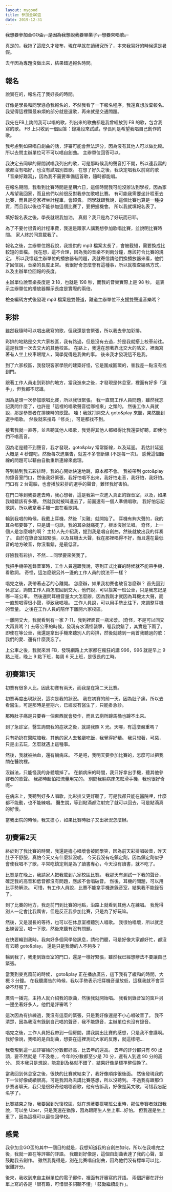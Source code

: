 ```yaml
---
layout: mygood
title: 參加金GO盃
date: 2019-12-31
---
```


~~我想要參加金GO盃，是因為我想說我要畢業了，想要來唱歌。~~

真是的，我拖了這麼久才發布，現在早就在讀研究所了，本來我寫好的時候還是暑假。

去年因為專題沒做出來，結果錯過報名時間。

## 報名

說實在的，報名花了我好長的時間。

好像是學長和同學慫恿我報名的，不然我看了一下報名程序，我還真想放棄報名。
我覺得這裡頭最麻煩的部分就是選歌，再來就是交通問題。

我先在FB上詢問我可以唱的歌，列出來的歌曲都是我曾經放到 FB 的歌，包含我寫的歌。
FB 上只收到一個回答：錄幾段來試試，學長則是希望我唱自己創作的歌。

我考慮到如果唱自創曲的話，評審可能會無法評分，因為沒有其他人可以做比較。
所以去問主辦單位可不可以唱自創曲。
主辦單位回答可以。

我決定去同學的房間試唱我列出的歌，可是那時候我的聲音打不開，所以連我寫的歌都沒有唱好，也沒有試唱別首歌。
在想了好久之後，我決定唱我以前寫的歌「音樂好難寫」，因為我不需要準備這首歌，隨時都能唱。

在報名期間，我看到比賽時間是星期六日，這個時間我可能沒辦法到學校，因為家人希望我回家，而且他們以前很反對我參加歌唱比賽。
有可能我需要坐計程車去比賽，而且是從家裡坐計程車，會超貴。
同學就跟我說，這個比賽也算是一種投資，而且我以後也不能參加這個比賽了，要把握機會。
所以我就填報名表了。

填好報名表之後，學長就跟我加油。
真假？我只是為了好玩而已耶。

為了不要付很貴的計程車費，我還是跟家人講我想參加歌唱比賽，並說明比賽時間。
家人終於同意載我了。

報名之後，主辦單位跟我說，我提供的 mp3 檔案太長了，會被截短，需要換成比較短的音檔。
我在想，這不合理，因為我的音樂不到兩分鐘，應該符合比賽的規定。
所以我懷疑主辦單位的播放器有問題，我就寄信請他們換播放器來看，他們才回信說，音樂的長度正常。
我很好奇怎麼會有這種事，所以就檢查編碼方式，以及主辦單位回報的長度。

主辦單位說音樂長度是 3:18，也就是 198 秒，而我的音樂實際上是 98 秒。
這表示主辦單位的播放器顯示長度是實際的兩倍。

檢查編碼方式後發現 mp3 檔案是雙聲道，難道主辦單位不支援雙聲道音樂嗎？

## 彩排

雖然我隨時可以唱出我寫的歌，但我還是會緊張，所以我去參加彩排。

彩排的地點是交大六家校區，我有路過，但是沒有去過，於是我就搭上校車前往。
這是我頭一次去交大的其他校區。
在路上，我還在想著靠北交大的貼文，裡面寫著有人坐上校車跟蹤人，同學覺得是我做的事。
後來我才發現這不是我。

到了六家校區，我發現客家學院的建築好怪，它是圍成圓環的，害我差一點沒有找到門。

跟著工作人員走到彩排的地方，當我進來之後，才發現是休息室，裡面有好多「選手」，但我都不認識。

因為是頭一次參加歌唱比賽，所以我很緊張。
我一直問工作人員問題，雖然我忘記我問什麼了，也許是「這裡的唱歌聲音從哪裡來」之類的。
然後工作人員就說，那是參賽者在排練時的歌聲。
哇！我就打開交大 goto&play 來聽，果然聽到選手唱歌。
然後就來搜尋「修炎」，可是都找不到。

接著我就一直等，並且聽其他人唱歌，我覺得其他人都唱得比我還要好聽，即使他們不唱高音。

因為老是聽不到聲音，我才發現，goto&play 常常斷線，以及延遲。
我估計延遲大概是 4 秒鐘吧，然後每次進廣告，就差不多會斷線 (不是每一次)。
感覺這個斷線的問題可以藉由自動重新連線來處理。

等到輪到我去彩排時，我的心開始快速地跳，原本都不會。
我被帶到 goto&play 的錄音室門口，然後我好緊張，我好怕唱不出來，我好怕走音，我好怕，我好怕。
門口有 2 台電腦，也會播放彩排的選手的聲音，難怪我好害怕。

在門口等到我要進去時，我心想著，這是我第一次進入真正的錄音室，以及，如果我唱錯該有多糟。
然就我就被叫進去了，前面還有一個人準備唱歌。
我好怕忘記歌詞，所以我拿著手機一直在看歌詞。

輪到我唱的時候，我戴上耳機，然後「災難」就開始了。
耳機有夠大聲的，我的耳朵都要聾了，只是講一句話，我的耳朵就痛死了，根本沒辦法唱。
奇怪，上一個人是怎麼唱的啊？
主持人先介紹我，提到我是唱自創曲，然後就放出我的伴奏了。
由於在錄音室超緊張，以及耳機太大聲，我在那裡唱得不好，而且還在最低音的地方破音，你沒看錯，是最低音。

好險我有彩排，不然......同學要來笑我了。

我把手機帶進錄音室時，工作人員還跟我說，等到正式比賽的時候就不能帶手機，看歌詞。
奇怪，這怎麼跟另外一邊的工作人員的說法不一樣？

唱完之後，我帶著忐忑的心離開。
怎麼辦，如果我初賽也破音怎麼辦？
首先回到休息室，詢問工作人員怎麼回到交大，他們說，可以搭某一班公車，只是我忘記是哪一班公車。
然後還問耳機音量太大怎麼辦，因為我剛才就因為耳機太大聲，而一直想唱得很小聲，導致我唱壞。
工作人員說，可以用手勢比往下，來調整耳機的音量。
之後在工作人員的陪伴下離開六家校區。

一離開交大，我就看到有一家 7-11，我到裡面買一瓶米漿。(奇怪，不是可以回交大再買嗎？)
去等公車的時候，發現有水滴怪襲擊，喔我說錯了，其實是下雨了。
即使在等公車，我還是拿出手機來聽別人的彩排，然後就聽到一兩首我聽過的歌：我們的愛、還有什麼我忘了。

上公車之後，我就來滑 FB，發現網路上大家都在瘋狂的講 996，996 就是早上 9 點上班，晚上 9 點下班，每周 6 天上班，是很長的工時。

## 初賽第1天

初賽有很多人比，因此初賽有兩天，而我是在第二天比賽。

初賽再度出現狀況，這次是我的狀況。
我在初賽的前一天，因為肚子痛，所以去看醫生，可是那時是星期六，已經沒有醫生了，只能掛急診。

那時肚子痛是只要吞一個東西就會發作，而且去廁所蹲馬桶也蹲不出來。

到了急診室，醫生詢問我的症狀之後，就請我照 X 光。天哪，有這麼嚴重嗎？

只有奶奶在醫院陪我，其他的家人去餐廳吃飯，我覺得好糟。
我只想著，可惡，只是出去玩，怎麼就遇上這種事。

然後，我就被抽血，還有躺病床。
不是吧，我明天要參加比賽的，怎麼可以把我關在醫院裡。

沒辦法，只能怪我的身體壞掉了。
在躺病床的時間，我只好拿出手機，聽其他參賽者的歌聲。
我那時超怕把流量用完的。
別問我躺病床怎麼滑手機，我也很好奇呢~

在病床上，我聽到好多人唱歌，比彩排又更好聽了，可是我卻只能在醫院哩，什麼都不能動，也不能練唱。
醫生說，等到點滴都注射完了就可以回去，可是點滴真的好慢。

當我出院的時候，我又擔心，如果比賽時肚子又出狀況怎麼辦。

## 初賽第2天

終於到了我比賽的時間，我還是擔心唱壞會被同學笑，因為前天彩排唱破音，昨天肚子不舒服，真怕今天又有什麼狀況呢。
今天我沒有吃鎮定劑，因為鎮定劑似乎會使我唱不了歌，平常吃鎮定劑是為了讀書專心，今天沒有讀書，就不吃了。

比賽是在晚上，我請家人把我載到六家校區比賽。
我那天有測試一下我的聲音，確定我的高音和低音都沒有問題，應該不會唱破音。
然後，耳機的問題，可以用比手勢解決。
可惜，有工作人員說，比賽不能拿手機進錄音室，結果我不能錄音了。

到了比賽的地方，我走前門到比賽的地點，沿路上就看到其他人在練唱。
我覺得別人一定會比我厲害，但是反正我參加比賽，只是為了好玩嘛。

然後，又是漫長的等待，也可以在休息室裡聽別人唱歌。
我很怕唱壞，所以就走出練習室，唱一下歌，然後來聽有沒有問題。

在快要輪到我時，我向好多個同學發訊息，請他們聽，可是好像大家都好忙，都沒有去聽 goto&play。
還是只是我傳的人不夠多？

輪到我了，我走到錄音室的門口，還是一樣好緊張，雖然我已經想辦法不要讓自己緊張。

當我到麥克風前的時候， goto&play 正在播放廣告，這下我有了緩和的時間，大概 3 分鐘。
在我聽廣告的時候，我以手勢表示把耳機音量放低，這樣我就不會耳朵不舒服了。

廣告一播完，主持人就介紹我的歌曲，然後我就開始唱。
我看到錄音室的窗戶另一邊坐著好多人，他們是評審嗎？

這次因為有排練過，我沒有這麼的緊張，只是我好像還是不小心唱破音了。
我不清楚，因為我沒有錄到自己唱的聲音，我不能錄音，主辦單位也沒有錄音。

唱完之後，工作人員把我帶到一個房間，請我說出比賽的感想，只是我不會講啊。
我好像說，我唱的是自創曲，想要在這裡測試大家的反應，就這樣吧...

我發現到這一屆評審給的分數都好高，比去年的還高。
去年的評分都只有 60 出頭，要不然就是「不及格」，今年的分數都至少是 70 分，還有人到達 90 分的高分。
原本我只是想說，能拿到及格就不錯了，結果好像是標準整個換了。

當我回到休息室之後，很快的比賽就結束了，我好像順序很後面。
然後發現我的下一位好像成績很高，可是我因為去講比賽感想，所以沒聽到。
不過我有跟那位參賽者聊天，我只是很好奇他唱哪首歌，他有告訴我，好像是英文歌，可惜我忘記名字了。

比賽結束之後，我要回到光復校區，就在想著要搭哪班公車時，那位參賽者就跟我說，可以坐 Uber，只是我還在猶豫，因為跟陌生人坐上車...好怕。
但我還是坐上車了，因為這樣可以最快回學校。

## 感覺

我參加金GO盃的其中一個目的就是，我想知道我的自創曲如何，所以在我唱完之後，我就一直在等評審的評語。
我聽到好像是，這個自創曲表達了我的心聲，並鼓勵我去創作。
雖然我覺得是，別在比賽唱自創曲，因為他們沒有標準可以比，很難評分。

後來，我收到來自主辦單位的電子郵件，裡面有評審寫的評語。
兩個評審在評分單上寫的各是「很有趣，可惜很多詞聽不懂」「鼓勵繼續創作」。
